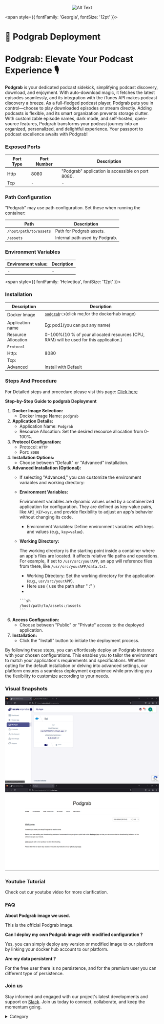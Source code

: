<p align="center">
  <img src="/img/ssvs.jpg" alt="Alt Text" width="25%"/>
</p> 

<span style={{ fontFamily: 'Georgia', fontSize: '12pt' }}>


# 🎵 Podgrab Deployment

# Podgrab: Elevate Your Podcast Experience 🎙️

**Podgrab** is your dedicated podcast sidekick, simplifying podcast discovery, download, and enjoyment. With auto-download magic, it fetches the latest episodes seamlessly, and its integration with the iTunes API makes podcast discovery a breeze. As a full-fledged podcast player, Podgrab puts you in control—choose to play downloaded episodes or stream directly. Adding podcasts is flexible, and its smart organization prevents storage clutter. With customizable episode names, dark mode, and self-hosted, open-source features, Podgrab transforms your podcast journey into an organized, personalized, and delightful experience. Your passport to podcast excellence awaits with Podgrab!

### Exposed Ports

| Port Type | Port Number | Description                                   |
| --------- | ----------- | --------------------------------------------- |
| Http      | 8080        | "Podgrab" application is accessible on port 8080. |
| Tcp       | -           | -             |

### Path Configuration

"Podgrab" may use path configuration. Set these when running the container:

| Path                          | Description                         |
| ----------------------------- | ----------------------------------- |
| `/host/path/to/assets`        | Path for Podgrab assets.            |
| `/assets`                     | Internal path used by Podgrab.      |


### Environment Variables


|   **Environment value:**          | Decription                                                                                                               | 
| --------------------- | ------                                                                                                                   | 
|-       |  -                              |

</span>


<span style={{ fontFamily: 'Helvetica', fontSize: '12pt' }}>

### Installation

|  Description          | Decription                                                                                                               | 
| --------------------- | ------                                                                                                                   | 
| Docker Image          |  [`podgrab`](https://hub.docker.com/r/akhilrex/podgrab/)👈(click me,for the dockerhub image)                                   |
| Application name      |  Eg: pod1(you can put any name)                                                                                        | 
| Resource Allocation   |  0-100%(10 % of your allocated resources (CPU, RAM) will be used for this application.)                                  | 
| `Protocol`            |                                                                                                                          | 
|  Http:                | 8080                                                                                                                     |
|  Tcp:                 |                                                                                                                          | 
|    Advanced           |    Install with Default                                                                                                  |




### Steps And Procedure

For Detailed steps and procedure please vist this page: [Click here](https://techscaleinfinite.github.io/introduction/cloud-float/Steps%20and%20procedure)



**Step-by-Step Guide to podgrab Deployment**

1. **Docker Image Selection:**
   * Docker Image Name: `podgrab`
2. **Application Details:**
   * Application Name: `Podgrab`
   * Resource Allocation: Set the desired resource allocation from 0-100%.
3. **Protocol Configuration:**
   * Protocol: `HTTP`
   * Port: `8080`
4. **Installation Options:**
   * Choose between "Default" or "Advanced" installation.
5. **Advanced Installation (Optional):**
   * If selecting "Advanced," you can customize the environment variables and working directory:
   *   **Environment Variables:**

       Environment variables are dynamic values used by a containerized application for configuration. They are defined as key-value pairs, like `API_KEY=xyz`, and provide flexibility to adjust an app's behavior without changing its code.

       * Environment Variables: Define environment variables with keys and values (e.g., `key=value`).
   *   **Working Directory:**

       The working directory is the starting point inside a container where an app's files are located. It affects relative file paths and operations. For example, if set to `/usr/src/yourAPP`, an app will reference files from there, like `/usr/src/yourAPP/data.txt`.

       * Working Directory: Set the working directory for the application (e.g., `usr/src/yourAPP`).
       * Here use ( use the path after   " :"  )
       *

           ```sh
           /host/path/to/assets:/assets
           ```
6. **Access Configuration:**
   * Choose between "Public" or "Private" access to the deployed application.
7. **Installation:**
   * Click the "Install" button to initiate the deployment process.

By following these steps, you can effortlessly deploy an  Podgrab instance with your chosen configurations. This enables you to tailor the environment to match your application's requirements and specifications. Whether opting for the default installation or delving into advanced settings, our platform ensures a seamless deployment experience while providing you the flexibility to customize according to your needs.

### Visual Snapshots

![Alt Text](/img/er3.jpg)
![Alt Text](/img/344.jpg)

### Youtube Tutorial&#x20;

Check out our youtube video for more clarification.



### FAQ

**About Podgrab image we used.**

This is the official Podgrab image.

**Can I deploy my own Podgrab image with modified configuration ?**

Yes, you can simply deploy any version or modified image to our platform by linking your docker hub account to our platform.

**Are my data persistent ?**

For the free user there is no persistence, and for the premium user you can different type of persistence.

### Join us

Stay informed and engaged with our project's latest developments and support on [Slack](https://app.slack.com/client/T04QS32JX6E/C04QKEWE146). Join us today to connect, collaborate, and keep the momentum going.

<details>

<summary>Category</summary>

Kubernetes, cloud computing, DevOps, cloud services, hosting platform, container orchestration, cloud infrastructure, cloud deployment, cloud management, cloud technology, cloud solutions, , media, entertainment

</details>

</span>
